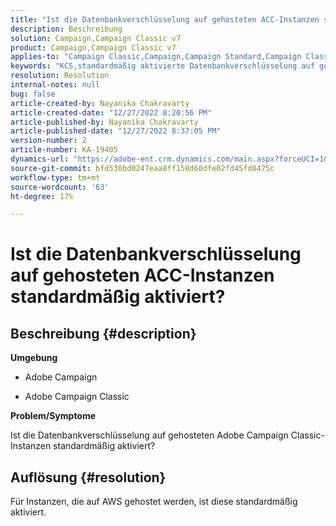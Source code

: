 ```yaml
---
title: "Ist die Datenbankverschlüsselung auf gehosteten ACC-Instanzen standardmäßig aktiviert?"
description: Beschreibung
solution: Campaign,Campaign Classic v7
product: Campaign,Campaign Classic v7
applies-to: "Campaign Classic,Campaign,Campaign Standard,Campaign Classic v7"
keywords: "KCS,standardmäßig aktivierte Datenbankverschlüsselung auf gehostetem Adobe Campaign"
resolution: Resolution
internal-notes: null
bug: false
article-created-by: Nayanika Chakravarty
article-created-date: "12/27/2022 8:20:56 PM"
article-published-by: Nayanika Chakravarty
article-published-date: "12/27/2022 8:37:05 PM"
version-number: 2
article-number: KA-19405
dynamics-url: "https://adobe-ent.crm.dynamics.com/main.aspx?forceUCI=1&pagetype=entityrecord&etn=knowledgearticle&id=5fd077f7-2386-ed11-81ac-6045bd006079"
source-git-commit: bfd530bd0247eaa8ff158d60dfe02fd45fd8475c
workflow-type: tm+mt
source-wordcount: '63'
ht-degree: 17%

---
```


# Ist die Datenbankverschlüsselung auf gehosteten ACC-Instanzen standardmäßig aktiviert?

## Beschreibung {#description}


<b>Umgebung</b>

- Adobe Campaign

- Adobe Campaign Classic

<b>Problem/Symptome</b>

Ist die Datenbankverschlüsselung auf gehosteten Adobe Campaign Classic-Instanzen standardmäßig aktiviert?


## Auflösung {#resolution}


Für Instanzen, die auf AWS gehostet werden, ist diese standardmäßig aktiviert.
